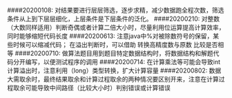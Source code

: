 ####20200108:
对结果要进行层层筛选，逐步求精，减少数据跑全程次数，筛选条件从上到下层层细化，上层条件是下层条件的泛化。
####20200210:
对整数（大数同样适用）判断奇偶或者计算二倍大小时，尽量利用位运算提高计算效率，同时能够缩短代码长度
####20200613:
注意java中%对被除数符号的保留，某些时候可以缩减代码；
在溢出判断时，可以借助 转换高精度数与原数 比较是否相等
####20200710:
做算法题目用到题目特定数据结构时，将数据结构和解题代码分开编写，以便测试程序的调用
####20200714:
在计算乘法等可能会导致int计算溢出时，注意利用（long）类型转换，扩大计算容量
####20200802:
数据大需取余时，最终结果取余和计算过程取余的两种情况要区别开来，注意在计算过程取余可能导致中间路径（比较大小时）判别错误或计算错误
